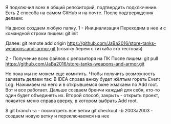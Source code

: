 Я подключил всех в общий репозиторий, подтвердить подключение. 
Есть 2 способа на самом GitHub и на почте. После подтверждения делаем:

На диске создаем любую папку. 
1 - Инициализация Переходим в нее и с командной строки пишем: 
git init 

Далее: 
git remote add origin https://github.com/JaBa2016/store-tanks-weapons-and-armor.git (ссылку берем с гитхаба это тестовая)

2 - Получение всех файлов с репозиторя на ПК После пишем: 
git pull https://github.com/JaBa2016/store-tanks-weapons-and-armor.git

Но пока мы не можем еще комитить. Чтобы получить возможность заливать делаем так: В IDEA справа внизу будет жёлтым гореть Event Log. Нажимаем на него и в открывшемся окне жмакаем по Add root. Вот и все работает. Дальше создаем бренчи каждый для себя, кто-то один будет объединять их.
Второй способ, закрыть - открыть проект, появится меню справа вверху, в котором выбрать Add root.

$ git branch -a - посмотреть все ветки
git checkout -b 2003a2003 - создаем новую ветку и переключаемся на нее
